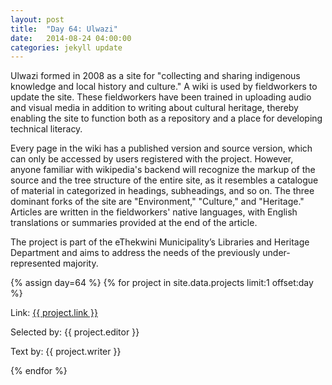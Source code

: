 ```yaml
---
layout: post
title:  "Day 64: Ulwazi"
date:   2014-08-24 04:00:00
categories: jekyll update
---
```


<!-- Remember to change the date above -->

Ulwazi formed in 2008 as a site for "collecting and sharing indigenous knowledge and local history and culture." A wiki is used by fieldworkers to update the site. These fieldworkers have been trained in uploading audio and visual media in addition to writing about cultural heritage, thereby enabling the site to function both as a repository and a place for developing technical literacy.

Every page in the wiki has a published version and source version, which can only be accessed by users registered with the project. However, anyone familiar with wikipedia's backend will recognize the markup of the source and the tree structure of the entire site, as it resembles a catalogue of material in categorized in headings, subheadings, and so on. The three dominant forks of the site are "Environment," "Culture," and "Heritage." Articles are written in the fieldworkers' native languages, with English translations or summaries provided at the end of the article. 

The  project is part of the  eThekwini Municipality’s Libraries and Heritage Department and aims to address the needs of the previously under-represented majority. 



<!-- Remember to assign the day -->
{% assign day=64 %}
{% for project in site.data.projects limit:1 offset:day %}
<p>Link: <a href="{{ project.link }}">{{ project.link }}</a></p>
<p>Selected by: {{ project.editor }}</p>
<p>Text by: {{ project.writer }}</p>
{% endfor %}
